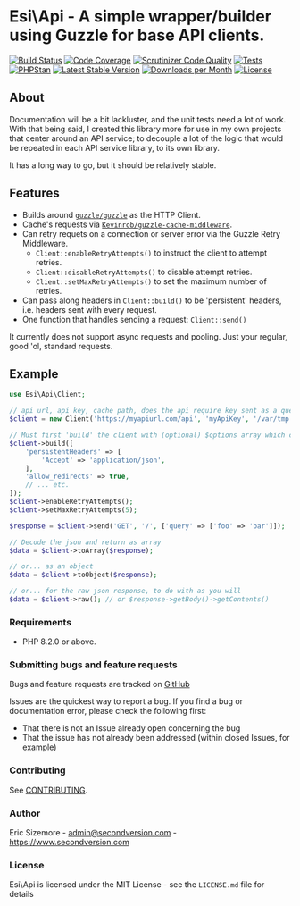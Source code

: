 Esi\Api - A simple wrapper/builder using Guzzle for base API clients.
=====================================================================

[![Build Status](https://scrutinizer-ci.com/g/ericsizemore/api/badges/build.png?b=main)](https://scrutinizer-ci.com/g/ericsizemore/api/build-status/main)
[![Code Coverage](https://scrutinizer-ci.com/g/ericsizemore/api/badges/coverage.png?b=main)](https://scrutinizer-ci.com/g/ericsizemore/api/?branch=main)
[![Scrutinizer Code Quality](https://scrutinizer-ci.com/g/ericsizemore/api/badges/quality-score.png?b=main)](https://scrutinizer-ci.com/g/ericsizemore/api/?branch=main)
[![Tests](https://github.com/ericsizemore/api/actions/workflows/tests.yml/badge.svg)](https://github.com/ericsizemore/api/actions/workflows/tests.yml)
[![PHPStan](https://github.com/ericsizemore/api/actions/workflows/main.yml/badge.svg)](https://github.com/ericsizemore/api/actions/workflows/main.yml)
[![Latest Stable Version](https://img.shields.io/packagist/v/esi/api.svg)](https://packagist.org/packages/esi/api)
[![Downloads per Month](https://img.shields.io/packagist/dm/esi/api.svg)](https://packagist.org/packages/esi/api)
[![License](https://img.shields.io/packagist/l/esi/api.svg)](https://packagist.org/packages/esi/api)


## About

Documentation will be a bit lackluster, and the unit tests need a lot of work. With that being said, I created this library more for use in my own projects that center around an API service; to decouple a lot of the logic that would be repeated in each API service library, to its own library.

It has a long way to go, but it should be relatively stable.

## Features

* Builds around [`guzzle/guzzle`](https://github.com/guzzle/guzzle) as the HTTP Client.
* Cache's requests via [`Kevinrob/guzzle-cache-middleware`](https://github.com/Kevinrob/guzzle-cache-middleware).
* Can retry requets on a connection or server error via the Guzzle Retry Middleware.
  * `Client::enableRetryAttempts()` to instruct the client to attempt retries.
  * `Client::disableRetryAttempts()` to disable attempt retries.
  * `Client::setMaxRetryAttempts()` to set the maximum number of retries.
* Can pass along headers in `Client::build()` to be 'persistent' headers, i.e. headers sent with every request.
* One function that handles sending a request: `Client::send()`

It currently does not support async requests and pooling. Just your regular, good 'ol, standard requests.

## Example
```php
use Esi\Api\Client;

// api url, api key, cache path, does the api require key sent as a query arg, the name of the query arg
$client = new Client('https://myapiurl.com/api', 'myApiKey', '/var/tmp', true, 'api_key');

// Must first 'build' the client with (optional) $options array which can include any valid Guzzle option.
$client->build([
    'persistentHeaders' => [
        'Accept' => 'application/json',
    ],
    'allow_redirects' => true,
    // ... etc.
]);
$client->enableRetryAttempts();
$client->setMaxRetryAttempts(5);

$response = $client->send('GET', '/', ['query' => ['foo' => 'bar']]);

// Decode the json and return as array
$data = $client->toArray($response);

// or... as an object
$data = $client->toObject($response);

// or... for the raw json response, to do with as you will
$data = $client->raw(); // or $response->getBody()->getContents()

```

### Requirements

- PHP 8.2.0 or above.

### Submitting bugs and feature requests

Bugs and feature requests are tracked on [GitHub](https://github.com/ericsizemore/api/issues)

Issues are the quickest way to report a bug. If you find a bug or documentation error, please check the following first:

* That there is not an Issue already open concerning the bug
* That the issue has not already been addressed (within closed Issues, for example)

### Contributing

See [CONTRIBUTING](CONTRIBUTING.md).

### Author

Eric Sizemore - <admin@secondversion.com> - <https://www.secondversion.com>

### License

Esi\Api is licensed under the MIT License - see the `LICENSE.md` file for details
